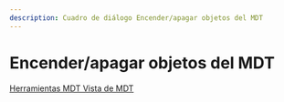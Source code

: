 ```yaml
---
description: Cuadro de diálogo Encender/apagar objetos del MDT
---
```


# Encender/apagar objetos del MDT

[Herramientas MDT Vista de MDT](../fichas-de-herramientas/ficha-de-herramientas-mdt/vista-de-mdt.md)

